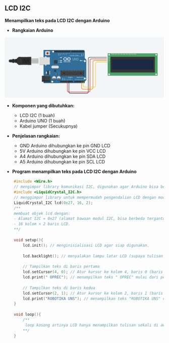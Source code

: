 ## LCD I2C

**Menampilkan teks pada LCD I2C dengan Arduino**

* **Rangkaian Arduino**

![Rangkaian_LCD_I2C](Images/rangkaian_LCD_I2C.png)

* **Komponen yang dibutuhkan:**
    * LCD I2C (1 buah)
    * Arduino UNO (1 buah)
    * Kabel jumper (Secukupnya)

* **Penjelasan rangkaian:**
    * GND Arduino dihubungkan ke pin GND LCD
    * 5V Arduino dihubungkan ke pin VCC LCD
    * A4 Arduino dihubungkan ke pin SDA LCD
    * A5 Arduino dihubungkan ke pin SCL LCD

* **Program menampilkan teks pada LCD I2C dengan Arduino**
```cpp
    #include <Wire.h> 
    // mengimpor library komunikasi I2C, digunakan agar Arduino bisa berkomunikasi dengan modul I2C.
    #include <LiquidCrystal_I2C.h>
    // menggimpor library untuk mempermudah pengendalian LCD dengan modul I2C.
    LiquidCrystal_I2C lcd(0x27, 16, 2);  
    /**
    membuat objek lcd dengan:
    - Alamat I2C = 0x27 (alamat bawaan modul I2C, bisa berbeda tergantung modul).
    - 16 kolom × 2 baris LCD.
    **/

    void setup(){
        lcd.init(); // menginisialisasi LCD agar siap digunakan.
    
        lcd.backlight(); // menyalakan lampu latar LCD (supaya tulisan terlihat).
        
        // Tampilkan teks di baris pertama
        lcd.setCursor(4, 0); // Atur kursor ke kolom 4, baris 0 (baris pertama)
        lcd.print(" OPREC"); // menampilkan teks " OPREC" mulai dari posisi tersebut
        
        // Tampilkan teks di baris kedua
        lcd.setCursor(2, 1); // Atur kursor ke kolom 2, baris 1 (baris kedua)
        lcd.print("ROBOTIKA UNS"); // menampilkan teks "ROBOTIKA UNS" di baris kedua
    }

    void loop(){
        /**
         loop kosong artinya LCD hanya menampilkan tulisan sekali di awal (setup()), lalu tidak ada perubahan setelah itu
        **/
    }
```